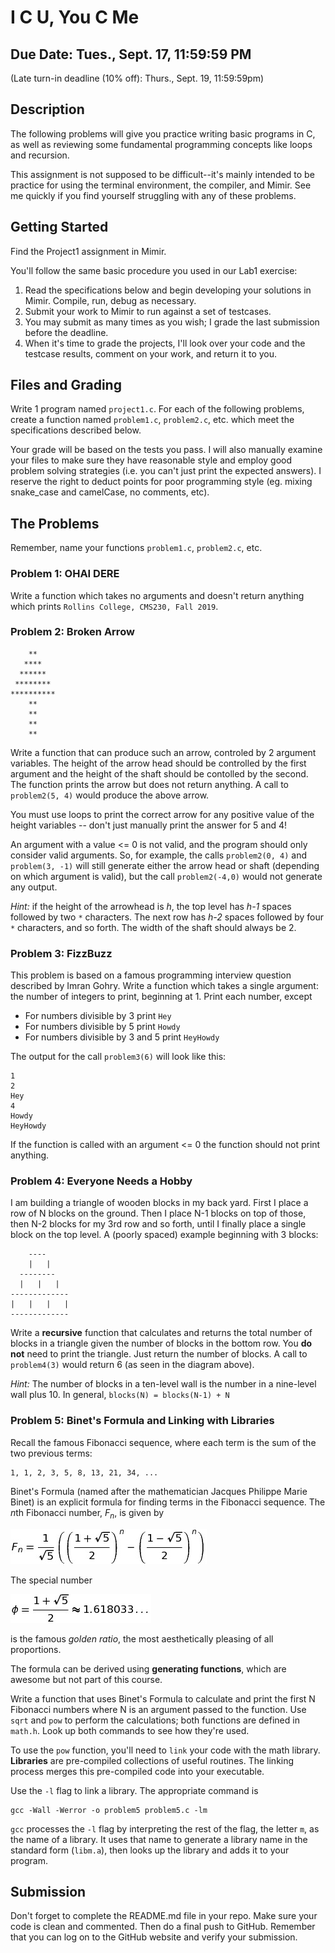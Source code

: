 # I C U, You C Me

## Due Date: Tues., Sept. 17, 11:59:59 PM
(Late turn-in deadline (10% off): Thurs., Sept. 19, 11:59:59pm)

## Description
The following problems will give you practice writing basic programs in C, as well as reviewing some fundamental programming concepts like loops and recursion.

This assignment is not supposed to be difficult--it's mainly intended to be practice for using the terminal environment, the compiler, and Mimir. See me quickly if you find yourself struggling with any of these problems.

## Getting Started

Find the Project1 assignment in Mimir.  

You'll follow the same basic procedure you used in our Lab1 exercise:

1. Read the specifications below and begin developing your solutions in Mimir.  Compile, run, debug as necessary.  
2. Submit your work to Mimir to run against a set of testcases.  
3. You may submit as many times as you wish; I grade the last submission before the deadline.
4. When it's time to grade the projects, I'll look over your code and the testcase results, comment on your work, and return it to you.

## Files and Grading
Write 1 program named `project1.c`.  For each of the following problems, create a function named `problem1.c`, `problem2.c`, etc. which meet the specifications described below.

Your grade will be based on the tests you pass. I will also manually examine your files to make sure they have
reasonable style and employ good problem solving strategies  (i.e. you can't just print the expected answers). I reserve the right to deduct points for poor programming style (eg. mixing snake_case and camelCase, no comments, etc).

## The Problems
Remember, name your functions `problem1.c`, `problem2.c`, etc.

### Problem 1: OHAI DERE
Write a function which takes no arguments and doesn't return anything which prints `Rollins College, CMS230, Fall 2019`.

### Problem 2: Broken Arrow
```
    **
   ****
  ******
 ********
**********
    **
    **
    **
    **
```
Write a function that can produce such an arrow, controled by 2 argument variables.  The height of the arrow head should be controlled by the first argument and the height of the shaft should be contolled by the second.  The function prints the arrow but does not return anything.  A call to `problem2(5, 4)` would produce the above arrow.  

You must use loops to print the correct arrow for any positive value of the height variables -- don't just manually print the answer for 5 and 4!

An argument with a value <= 0 is not valid, and the program should only consider valid arguments.  So, for example, the calls `problem2(0, 4)` and `problem(3, -1)` will still generate either the arrow head or shaft (depending on which argument is valid), but the call `problem2(-4,0)` would not generate any output.

*Hint:* if the height of the arrowhead is *h*, the top level has *h-1* spaces followed by two `*` characters.  The next row has *h-2* spaces followed by four `*` characters, and so forth.  The width of the shaft should always be 2. 

### Problem 3: FizzBuzz
This problem is based on a famous programming interview question described by Imran Gohry. Write a function which takes a single argument: the number of integers to print, beginning at 1. Print each number, except

* For numbers divisible by 3 print `Hey`
* For numbers divisible by 5 print `Howdy`
* For numbers divisible by 3 and 5 print `HeyHowdy`

The output for the call `problem3(6)` will look like this:
```
1
2
Hey
4
Howdy
HeyHowdy
```
If the function is called with an argument <= 0 the function should not print anything.

### Problem 4: Everyone Needs a Hobby
I am building a triangle of wooden blocks in my back yard.  First I place a row of N blocks on the ground. Then I place N-1 blocks on top of those, then N-2 blocks for my 3rd row and so forth, until I finally place a single block on the top level. A (poorly spaced) example beginning with 3 blocks:

```
    ----
    |   |
  --------
  |   |   |
-------------
|   |   |   |
-------------
```

Write a **recursive** function that calculates and returns the total number of blocks in a triangle given the number of blocks in the bottom row.  You **do not** need to print the triangle.  Just return the number of blocks.  A call to `problem4(3)` would return 6 (as seen in the diagram above).

*Hint:* The number of blocks in a ten-level wall is the number in a nine-level wall plus 10.  In general,
`
blocks(N) = blocks(N-1) + N
`

### Problem 5: Binet's Formula and Linking with Libraries
Recall the famous Fibonacci sequence, where each term is the sum of the two previous terms:
```
1, 1, 2, 3, 5, 8, 13, 21, 34, ...
```

Binet's Formula (named after the mathematician Jacques Philippe Marie Binet) is an explicit formula for finding terms in the Fibonacci sequence.  The *n*th Fibonacci number, *F<sub>n</sub>*, is given by



<!--
\[
F_n = \frac{1}{\sqrt{5}} \left( \left( \frac{1 + \sqrt{5}}{2} \right)^n - \left( \frac{1 - \sqrt{5}}{2} \right)^n \right)
\]
The special number
\[
\phi = \frac{1 + \sqrt{5}}{2} \approx 1.618033\ldots
\]
is the famous *golden ratio*, the most aesthetically pleasing of all proportions.
-->

![Eqn](./hw1_eqn1.jpg)

The special number

![Eqn2](./hw1_eqn2.jpg)

is the famous *golden ratio*, the most aesthetically pleasing of all proportions.

The formula can be derived using **generating functions**, which are awesome but not part of this course.

Write a function that uses Binet's Formula to calculate and print the first N Fibonacci numbers where N is an argument passed to the function.  Use `sqrt` and `pow` to perform the calculations; both functions are defined in `math.h`. Look up both commands to see how they're used. 

To use the `pow` function, you'll need to `link` your code with the math library.  **Libraries** are pre-compiled collections of useful routines.  The linking process merges this pre-compiled code into your executable.

Use the `-l` flag to link a library.  The appropriate command is
```
gcc -Wall -Werror -o problem5 problem5.c -lm
```

`gcc` processes the `-l` flag by interpreting the rest of the flag, the letter `m`, as the name of a library. It uses that name to generate a library name in the standard form (`libm.a`), then looks up the library and adds it to your program.

## Submission

Don't forget to complete the README.md file in your repo.  Make sure your code is clean and commented.  Then do a final push to GitHub.  Remember that you can log on to the GitHub website and verify your submission. 

